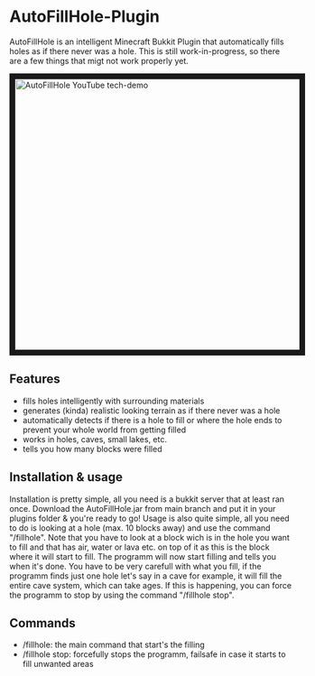 # AutoFillHole-Plugin
AutoFillHole is an intelligent Minecraft Bukkit Plugin that automatically fills holes as if there never was a hole. This is still work-in-progress, so there are a few things that migt not work properly yet.

<a href="http://www.youtube.com/watch?feature=player_embedded&v=3H9ZBvCc2uQ
" target="_blank"><img src="http://img.youtube.com/vi/3H9ZBvCc2uQ/sddefault.jpg" 
title="AutoFillHole YouTube tech-demo" width="640" height="480" border="10" /></a>

## Features
  - fills holes intelligently with surrounding materials
  - generates (kinda) realistic looking terrain as if there never was a hole
  - automatically detects if there is a hole to fill or where the hole ends to prevent your whole world from getting filled
  - works in holes, caves, small lakes, etc.
  - tells you how many blocks were filled
  
## Installation & usage
  Installation is pretty simple, all you need is a bukkit server that at least ran once. Download the AutoFillHole.jar from main branch and put it in your plugins folder & you're ready to go!
  Usage is also quite simple, all you need to do is looking at a hole (max. 10 blocks away) and use the command "/fillhole". Note that you have to look at a block wich is in the hole you want to fill and that has air, water or lava etc. on top of it as this is the block where it will start to fill. The programm will now start filling and tells you when it's done.
  You have to be very carefull with what you fill, if the programm finds just one hole let's say in a cave for example, it will fill the entire cave system, which can take ages. If this is happening, you can force the programm to stop by using the command "/fillhole stop".
  
## Commands
  - /fillhole: the main command that start's the filling
  - /fillhole stop: forcefully stops the programm, failsafe in case it starts to fill unwanted areas
